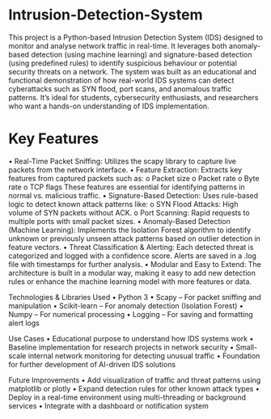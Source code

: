 # Intrusion-Detection-System
This project is a Python-based Intrusion Detection System (IDS) designed to monitor and analyse network traffic in real-time. It leverages both anomaly-based detection (using machine learning) and signature-based detection (using predefined rules) to identify suspicious behaviour or potential security threats on a network.
The system was built as an educational and functional demonstration of how real-world IDS systems can detect cyberattacks such as SYN flood, port scans, and anomalous traffic patterns. It’s ideal for students, cybersecurity enthusiasts, and researchers who want a hands-on understanding of IDS implementation.

# Key Features
•	Real-Time Packet Sniffing:
Utilizes the scapy library to capture live packets from the network interface.
•	Feature Extraction:
Extracts key features from captured packets such as:
o	Packet size
o	Packet rate
o	Byte rate
o	TCP flags
These features are essential for identifying patterns in normal vs. malicious traffic.
•	Signature-Based Detection:
Uses rule-based logic to detect known attack patterns like:
o	SYN Flood Attacks: High volume of SYN packets without ACK.
o	Port Scanning: Rapid requests to multiple ports with small packet sizes.
•	Anomaly-Based Detection (Machine Learning):
Implements the Isolation Forest algorithm to identify unknown or previously unseen attack patterns based on outlier detection in feature vectors.
•	Threat Classification & Alerting:
Each detected threat is categorized and logged with a confidence score. Alerts are saved in a .log file with timestamps for further analysis.
•	Modular and Easy to Extend:
The architecture is built in a modular way, making it easy to add new detection rules or enhance the machine learning model with more features or data.

 Technologies & Libraries Used
•	Python 3
•	Scapy – For packet sniffing and manipulation
•	Scikit-learn – For anomaly detection (Isolation Forest)
•	Numpy – For numerical processing
•	Logging – For saving and formatting alert logs

 Use Cases
•	Educational purpose to understand how IDS systems work
•	Baseline implementation for research projects in network security
•	Small-scale internal network monitoring for detecting unusual traffic
•	Foundation for further development of AI-driven IDS solutions

 Future Improvements
•	Add visualization of traffic and threat patterns using matplotlib or plotly
•	Expand detection rules for other known attack types
•	Deploy in a real-time environment using multi-threading or background services
•	Integrate with a dashboard or notification system

